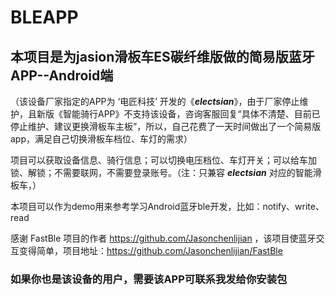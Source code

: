 # BLEAPP 
## 本项目是为jasion滑板车ES碳纤维版做的简易版蓝牙APP--Android端
（该设备厂家指定的APP为 ‘电匠科技’ 开发的《**_electsian_**》，由于厂家停止维护，且新版《智能骑行APP》不支持该设备，咨询客服回复“具体不清楚、目前已停止维护、建议更换滑板车主板”，所以，自己花费了一天时间做出了一个简易版app，满足自己切换滑板车档位、车灯的需求）

 项目可以获取设备信息、骑行信息；可以切换电压档位、车灯开关；可以给车加锁、解锁；不需要联网，不需要登录账号。（注：只兼容 **_electsian_** 对应的智能滑板车，）


  本项目可以作为demo用来参考学习Android蓝牙ble开发，比如：notify、write、read


感谢 FastBle 项目的作者 https://github.com/Jasonchenlijian ，该项目使蓝牙交互变得简单，项目地址：https://github.com/Jasonchenlijian/FastBle

### 如果你也是该设备的用户，需要该APP可联系我发给你安装包

